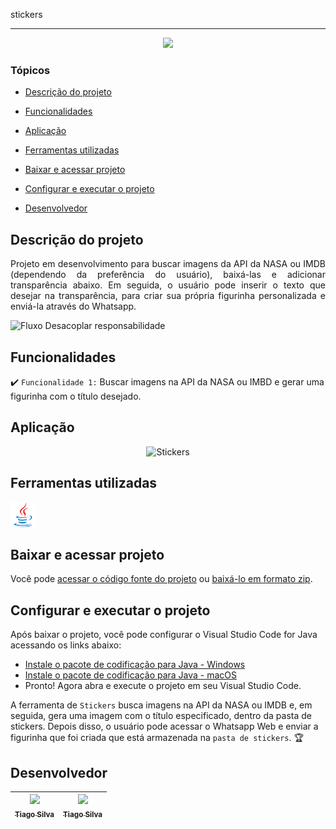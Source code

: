 stickers

<hr>

<p align="center">
   <img src="http://img.shields.io/static/v1?label=STATUS&message=EM%20DESENVOLVIMENTO&color=RED&style=for-the-badge" #vitrinedev/>
</p>

### Tópicos 

- [Descrição do projeto](#descrição-do-projeto)

- [Funcionalidades](#funcionalidades)

- [Aplicação](#aplicação)

- [Ferramentas utilizadas](#ferramentas-utilizadas)

- [Baixar e acessar projeto](#baixar-e-acessar-projeto)

- [Configurar e executar o projeto](#configurar-e-executar-o-projeto)

- [Desenvolvedor](#desenvolvedor)

## Descrição do projeto 

<p align="justify">
 Projeto em desenvolvimento para buscar imagens da API da NASA ou IMDB (dependendo da preferência do usuário), baixá-las e adicionar transparência abaixo. Em seguida, o usuário pode inserir o texto que desejar na transparência, para criar sua própria figurinha personalizada e enviá-la através do Whatsapp.

![Fluxo Desacoplar responsabilidade](https://user-images.githubusercontent.com/70734516/228729255-3b435c57-92fd-4a59-bfb5-1590fe6b93b3.png)
</p>

## Funcionalidades

:heavy_check_mark: `Funcionalidade 1:` Buscar imagens na API da NASA ou IMBD e gerar uma figurinha com o título desejado.

## Aplicação

<div align="center">

![Stickers](#)

  </div>

###

## Ferramentas utilizadas

<a href="https://www.java.com" target="_blank"> <img src="https://raw.githubusercontent.com/devicons/devicon/master/icons/java/java-original.svg" alt="java" width="40" height="40"/> </a> 

###

## Baixar e acessar projeto

Você pode [acessar o código fonte do projeto](https://github.com/tiag188/stickers) ou [baixá-lo em formato zip](https://github.com/tiag188/stickers/archive/refs/heads/main.zip).

## Configurar e executar o projeto

Após baixar o projeto, você pode configurar o Visual Studio Code for Java acessando os links abaixo:

- [Instale o pacote de codificação para Java - Windows](https://aka.ms/vscode-java-installer-win)
- [Instale o pacote de codificação para Java - macOS](https://aka.ms/vscode-java-installer-mac)
- Pronto! Agora abra e execute o projeto em seu Visual Studio Code.

A ferramenta de `Stickers` busca imagens na API da NASA ou IMDB e, em seguida, gera uma imagem com o título especificado, dentro da pasta de stickers. Depois disso, o usuário pode acessar o Whatsapp Web e enviar a figurinha que foi criada que está armazenada na `pasta de stickers`. 🏆

## Desenvolvedor

| [<img src="https://avatars.githubusercontent.com/u/70734516?s=400&u=664d429586f00ea8f82bcb7f97fb764e820158f4&v=4" width=115><br><sub>Tiago Silva</sub>](https://github.com/tiag188) |  [<img src="[https://avatars.githubusercontent.com/u/70734516?s=400&u=664d429586f00ea8f82bcb7f97fb764e820158f4&v=4](https://media.licdn.com/dms/image/C4D03AQEWwi26EKMDyw/profile-displayphoto-shrink_800_800/0/1662395464931?e=1685577600&v=beta&t=_Xk09LbQBfCKN2ttyq_tC0GE3qwk4WxN08C59A9tjMA)" width=115><br><sub>Tiago Silva</sub>]([https://github.com/tiag188](https://www.linkedin.com/in/tiag188/))  |
| :---: | :---:

